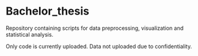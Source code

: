 # Bachelor_thesis
Repository containing scripts for data preprocessing, visualization and statistical analysis.

Only code is currently uploaded. Data not uploaded due to confidentiality.

